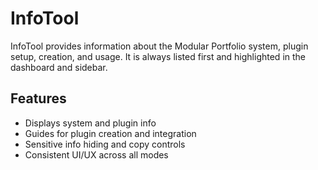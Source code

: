 # InfoTool

InfoTool provides information about the Modular Portfolio system, plugin setup, creation, and usage. It is always listed first and highlighted in the dashboard and sidebar.

## Features
- Displays system and plugin info
- Guides for plugin creation and integration
- Sensitive info hiding and copy controls
- Consistent UI/UX across all modes
